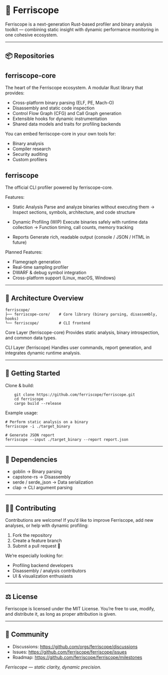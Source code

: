 🦀 Ferriscope
==============

Ferriscope is a next-generation Rust-based profiler and binary analysis toolkit — combining static insight with dynamic performance monitoring in one cohesive ecosystem.

------------------------------------------------------------
📦 Repositories
------------------------------------------------------------

ferriscope-core
----------------
The heart of the Ferriscope ecosystem.
A modular Rust library that provides:
- Cross-platform binary parsing (ELF, PE, Mach-O)
- Disassembly and static code inspection
- Control Flow Graph (CFG) and Call Graph generation
- Extensible hooks for dynamic instrumentation
- Shared data models and traits for profiling backends

You can embed ferriscope-core in your own tools for:
- Binary analysis
- Compiler research
- Security auditing
- Custom profilers


ferriscope
----------
The official CLI profiler powered by ferriscope-core.

Features:
- Static Analysis
  Parse and analyze binaries without executing them
  → Inspect sections, symbols, architecture, and code structure

- Dynamic Profiling (WIP)
  Execute binaries safely with runtime data collection
  → Function timing, call counts, memory tracking

- Reports
  Generate rich, readable output (console / JSON / HTML in future)

Planned Features:
- Flamegraph generation
- Real-time sampling profiler
- DWARF & debug symbol integration
- Cross-platform support (Linux, macOS, Windows)

------------------------------------------------------------
🧩 Architecture Overview
------------------------------------------------------------
```
ferriscope/
├── ferriscope-core/    # Core library (binary parsing, disassembly, hooks)
└── ferriscope/         # CLI frontend
```
Core Layer (ferriscope-core)
    Provides static analysis, binary introspection, and common data types.

CLI Layer (ferriscope)
    Handles user commands, report generation, and integrates dynamic runtime analysis.

------------------------------------------------------------
🚀 Getting Started
------------------------------------------------------------

Clone & build:
```
    git clone https://github.com/ferriscope/ferriscope.git
    cd ferriscope
    cargo build --release
```

Example usage:

    # Perform static analysis on a binary
    ferriscope -i ./target_binary

    # Generate JSON report
    ferriscope --input ./target_binary --report report.json

------------------------------------------------------------
🧱 Dependencies
------------------------------------------------------------

- goblin → Binary parsing
- capstone-rs → Disassembly
- serde / serde_json → Data serialization
- clap → CLI argument parsing

------------------------------------------------------------
🧑‍💻 Contributing
------------------------------------------------------------

Contributions are welcome!
If you’d like to improve Ferriscope, add new analyses, or help with dynamic profiling:
1. Fork the repository
2. Create a feature branch
3. Submit a pull request 🚀

We’re especially looking for:
- Profiling backend developers
- Disassembly / analysis contributors
- UI & visualization enthusiasts

------------------------------------------------------------
⚖️ License
------------------------------------------------------------

Ferriscope is licensed under the MIT License.
You’re free to use, modify, and distribute it, as long as proper attribution is given.

------------------------------------------------------------
💬 Community
------------------------------------------------------------

- Discussions: https://github.com/orgs/ferriscope/discussions
- Issues: https://github.com/ferriscope/ferriscope/issues
- Roadmap: https://github.com/ferriscope/ferriscope/milestones


_Ferriscope — static clarity, dynamic precision._
